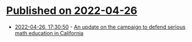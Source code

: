 # [Published on 2022-04-26](index.md)

* [2022-04-26, 17:30:50](https://news.ycombinator.com/item?id=31170431) - [An update on the campaign to defend serious math education in California](https://scottaaronson.blog/?p=6389)
